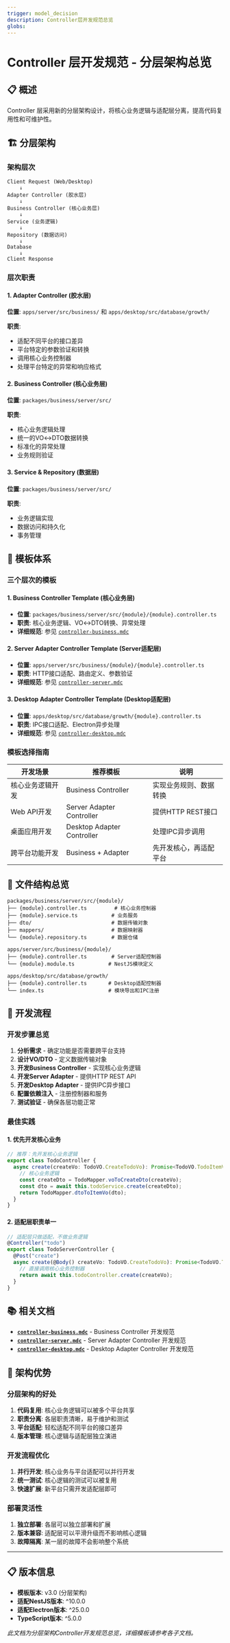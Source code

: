 ```yaml
---
trigger: model_decision
description: Controller层开发规范总览
globs:
---
```

# Controller 层开发规范 - 分层架构总览

## 📋 概述

Controller 层采用新的分层架构设计，将核心业务逻辑与适配层分离，提高代码复用性和可维护性。

## 🏗️ 分层架构

### 架构层次
```
Client Request (Web/Desktop)
    ↓
Adapter Controller (胶水层)
    ↓
Business Controller (核心业务层)
    ↓
Service (业务逻辑)
    ↓
Repository (数据访问)
    ↓
Database
    ↓
Client Response
```

### 层次职责

#### 1. Adapter Controller (胶水层)
**位置**: `apps/server/src/business/` 和 `apps/desktop/src/database/growth/`

**职责**:
- 适配不同平台的接口差异
- 平台特定的参数验证和转换
- 调用核心业务控制器
- 处理平台特定的异常和响应格式

#### 2. Business Controller (核心业务层)
**位置**: `packages/business/server/src/`

**职责**:
- 核心业务逻辑处理
- 统一的VO↔DTO数据转换
- 标准化的异常处理
- 业务规则验证

#### 3. Service & Repository (数据层)
**位置**: `packages/business/server/src/`

**职责**:
- 业务逻辑实现
- 数据访问和持久化
- 事务管理

## 🎯 模板体系

### 三个层次的模板

#### 1. Business Controller Template (核心业务层)
- **位置**: `packages/business/server/src/{module}/{module}.controller.ts`
- **职责**: 核心业务逻辑、VO↔DTO转换、异常处理
- **详细规范**: 参见 [`controller-business.mdc`](./controller-business.mdc)

#### 2. Server Adapter Controller Template (Server适配层)
- **位置**: `apps/server/src/business/{module}/{module}.controller.ts`
- **职责**: HTTP接口适配、路由定义、参数验证
- **详细规范**: 参见 [`controller-server.mdc`](./controller-server.mdc)

#### 3. Desktop Adapter Controller Template (Desktop适配层)
- **位置**: `apps/desktop/src/database/growth/{module}.controller.ts`
- **职责**: IPC接口适配、Electron异步处理
- **详细规范**: 参见 [`controller-desktop.mdc`](./controller-desktop.mdc)

### 模板选择指南

| 开发场景 | 推荐模板 | 说明 |
|---------|---------|-----|
| 核心业务逻辑开发 | Business Controller | 实现业务规则、数据转换 |
| Web API开发 | Server Adapter Controller | 提供HTTP REST接口 |
| 桌面应用开发 | Desktop Adapter Controller | 处理IPC异步调用 |
| 跨平台功能开发 | Business + Adapter | 先开发核心，再适配平台 |

## 📁 文件结构总览

```
packages/business/server/src/{module}/
├── {module}.controller.ts         # 核心业务控制器
├── {module}.service.ts           # 业务服务
├── dto/                          # 数据传输对象
├── mappers/                      # 数据映射器
└── {module}.repository.ts        # 数据仓储

apps/server/src/business/{module}/
├── {module}.controller.ts        # Server适配控制器
└── {module}.module.ts           # NestJS模块定义

apps/desktop/src/database/growth/
├── {module}.controller.ts       # Desktop适配控制器
└── index.ts                     # 模块导出和IPC注册
```

## 📝 开发流程

### 开发步骤总览

1. **分析需求** - 确定功能是否需要跨平台支持
2. **设计VO/DTO** - 定义数据传输对象
3. **开发Business Controller** - 实现核心业务逻辑
4. **开发Server Adapter** - 提供HTTP REST API
5. **开发Desktop Adapter** - 提供IPC异步接口
6. **配置依赖注入** - 注册控制器和服务
7. **测试验证** - 确保各层功能正常

### 最佳实践

#### 1. 优先开发核心业务
```typescript
// 推荐：先开发核心业务逻辑
export class TodoController {
  async create(createVo: TodoVO.CreateTodoVo): Promise<TodoVO.TodoItemVo> {
    // 核心业务逻辑
    const createDto = TodoMapper.voToCreateDto(createVo);
    const dto = await this.todoService.create(createDto);
    return TodoMapper.dtoToItemVo(dto);
  }
}
```

#### 2. 适配层职责单一
```typescript
// 适配层只做适配，不做业务逻辑
@Controller("todo")
export class TodoServerController {
  @Post("create")
  async create(@Body() createVo: TodoVO.CreateTodoVo): Promise<TodoVO.TodoItemVo> {
    // 直接调用核心业务控制器
    return await this.todoController.create(createVo);
  }
}
```

## 📚 相关文档

- **[`controller-business.mdc`](./controller-business.mdc)** - Business Controller 开发规范
- **[`controller-server.mdc`](./controller-server.mdc)** - Server Adapter Controller 开发规范
- **[`controller-desktop.mdc`](./controller-desktop.mdc)** - Desktop Adapter Controller 开发规范

## 🔄 架构优势

### 分层架构的好处

1. **代码复用**: 核心业务逻辑可以被多个平台共享
2. **职责分离**: 各层职责清晰，易于维护和测试
3. **平台适配**: 轻松适配不同平台的接口差异
4. **版本管理**: 核心逻辑与适配层独立演进

### 开发流程优化

1. **并行开发**: 核心业务与平台适配可以并行开发
2. **统一测试**: 核心逻辑的测试可以被复用
3. **快速扩展**: 新平台只需开发适配层即可

### 部署灵活性

1. **独立部署**: 各层可以独立部署和扩展
2. **版本兼容**: 适配层可以平滑升级而不影响核心逻辑
3. **故障隔离**: 某一层的故障不会影响整个系统

---

## 📋 版本信息

- **模板版本**: v3.0 (分层架构)
- **适配NestJS版本**: ^10.0.0
- **适配Electron版本**: ^25.0.0
- **TypeScript版本**: ^5.0.0

*此文档为分层架构Controller开发规范总览，详细模板请参考各子文档。*